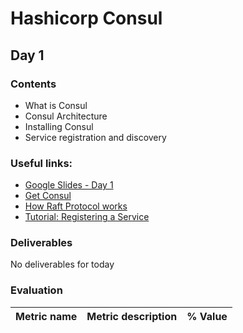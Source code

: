 # Hashicorp Consul
## Day 1

### Contents
- What is Consul
- Consul Architecture
- Installing Consul
- Service registration and discovery

### Useful links:
- [Google Slides - Day 1](https://docs.google.com/presentation/d/1ZJowhQd7qYEQPZwAJQpTOd6nKg28O95796_r3aTL36o/edit?usp=sharing)
- [Get Consul](https://www.consul.io/downloads)
- [How Raft Protocol works](http://thesecretlivesofdata.com/raft/)
- [Tutorial: Registering a Service](https://learn.hashicorp.com/tutorials/consul/get-started-service-discovery?in=consul/getting-started)

### Deliverables

No deliverables for today


### Evaluation

| Metric name        | Metric description                                | % Value |
|:------------------ |:--------------------------------------------------|:--:|
